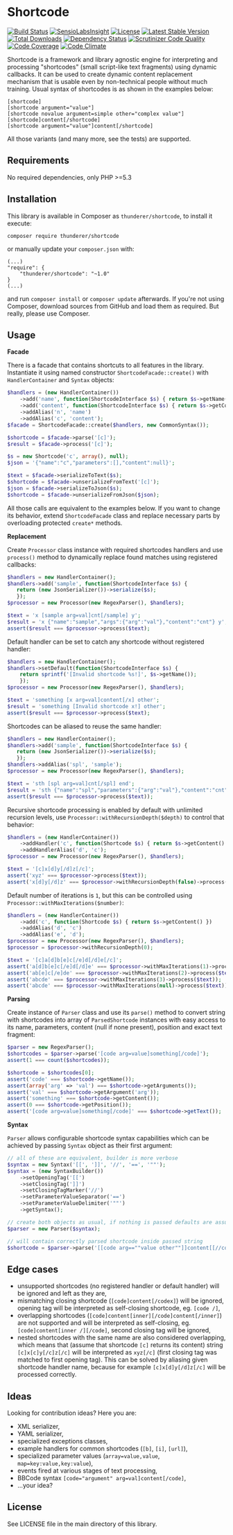 # Shortcode

[![Build Status](https://travis-ci.org/thunderer/Shortcode.png?branch=master)](https://travis-ci.org/thunderer/Shortcode)
[![SensioLabsInsight](https://insight.sensiolabs.com/projects/5235d5e3-d112-48df-bc07-d4555aef293d/mini.png)](https://insight.sensiolabs.com/projects/5235d5e3-d112-48df-bc07-d4555aef293d)
[![License](https://poser.pugx.org/thunderer/shortcode/license.svg)](https://packagist.org/packages/thunderer/shortcode)
[![Latest Stable Version](https://poser.pugx.org/thunderer/shortcode/v/stable.svg)](https://packagist.org/packages/thunderer/shortcode)
[![Total Downloads](https://poser.pugx.org/thunderer/shortcode/downloads)](https://packagist.org/packages/thunderer/shortcode)
[![Dependency Status](https://www.versioneye.com/user/projects/551d5385971f7847ca000002/badge.svg?style=flat)](https://www.versioneye.com/user/projects/551d5385971f7847ca000002)
[![Scrutinizer Code Quality](https://scrutinizer-ci.com/g/thunderer/Shortcode/badges/quality-score.png?b=master)](https://scrutinizer-ci.com/g/thunderer/Shortcode/?branch=master)
[![Code Coverage](https://scrutinizer-ci.com/g/thunderer/Shortcode/badges/coverage.png?b=master)](https://scrutinizer-ci.com/g/thunderer/Shortcode/?branch=master)
[![Code Climate](https://codeclimate.com/github/thunderer/Shortcode/badges/gpa.svg)](https://codeclimate.com/github/thunderer/Shortcode)

Shortcode is a framework and library agnostic engine for interpreting and processing "shortcodes" (small script-like text fragments) using dynamic callbacks. It can be used to create dynamic content replacement mechanism that is usable even by non-technical people without much training. Usual syntax of shortcodes is as shown in the examples below:

```
[shortcode]
[shortcode argument="value"]
[shortcode novalue argument=simple other="complex value"]
[shortcode]content[/shortcode]
[shortcode argument="value"]content[/shortcode]
```

All those variants (and many more, see the tests) are supported.

## Requirements

No required dependencies, only PHP >=5.3

## Installation

This library is available in Composer as `thunderer/shortcode`, to install it execute:

```
composer require thunderer/shortcode
```

or manually update your `composer.json` with:

```
(...)
"require": {
    "thunderer/shortcode": "~1.0"
}
(...)
```

and run `composer install` or `composer update` afterwards. If you're not using Composer, download sources from GitHub and load them as required. But really, please use Composer.

## Usage

**Facade**

There is a facade that contains shortcuts to all features in the library. Instantiate it using named constructor `ShortcodeFacade::create()` with `HandlerContainer` and `Syntax` objects:

```php
$handlers = (new HandlerContainer())
    ->add('name', function(ShortcodeInterface $s) { return $s->getName(); })
    ->add('content', function(ShortcodeInterface $s) { return $s->getContent(); })
    ->addAlias('n', 'name')
    ->addAlias('c', 'content');
$facade = ShortcodeFacade::create($handlers, new CommonSyntax());

$shortcode = $facade->parse('[c]');
$result = $facade->process('[c]');

$s = new Shortcode('c', array(), null);
$json = '{"name":"c","parameters":[],"content":null}';

$text = $facade->serializeToText($s);
$shortcode = $facade->unserializeFromText('[c]');
$json = $facade->serializeToJson($s);
$shortcode = $facade->unserializeFromJson($json);
```

All those calls are equivalent to the examples below. If you want to change its behavior, extend `ShortcodeFacade` class and replace necessary parts by overloading protected `create*` methods.

**Replacement**

Create `Processor` class instance with required shortcodes handlers and use `process()` method to dynamically replace found matches using registered callbacks:

```php
$handlers = new HandlerContainer();
$handlers->add('sample', function(ShortcodeInterface $s) {    
   return (new JsonSerializer())->serialize($s);
   });
$processor = new Processor(new RegexParser(), $handlers);

$text = 'x [sample arg=val]cnt[/sample] y';
$result = 'x {"name":"sample","args":{"arg":"val"},"content":"cnt"} y';
assert($result === $processor->process($text);
```

Default handler can be set to catch any shortcode without registered handler:

```php
$handlers = new HandlerContainer();
$handlers->setDefault(function(ShortcodeInterface $s) {
    return sprintf('[Invalid shortcode %s!]', $s->getName());
    });
$processor = new Processor(new RegexParser(), $handlers);

$text = 'something [x arg=val]content[/x] other';
$result = 'something [Invalid shortcode x!] other';
assert($result === $processor->process($text);
```

Shortcodes can be aliased to reuse the same handler:

```php
$handlers = new HandlerContainer();
$handlers->add('sample', function(ShortcodeInterface $s) {
   return (new JsonSerializer())->serialize($s);
   });
$handlers->addAlias('spl', 'sample');
$processor = new Processor(new RegexParser(), $handlers);

$text = 'sth [spl arg=val]cnt[/spl] end';
$result = 'sth {"name":"spl","parameters":{"arg":"val"},"content":"cnt"} end';
assert($result === $processor->process($text));
```

Recursive shortcode processing is enabled by default with unlimited recursion levels, use `Processor::withRecursionDepth($depth)` to control that behavior:

```php
$handlers = (new HandlerContainer())
    ->addHandler('c', function(Shortcode $s) { return $s->getContent() })
    ->addHandlerAlias('d', 'c');
$processor = new Processor(new RegexParser(), $handlers);

$text = '[c]x[d]y[/d]z[/c]';
assert('xyz' === $processor->process($text));
assert('x[d]y[/d]z' === $processor->withRecursionDepth(false)->process($text));
```

Default number of iterations is `1`, but this can be controlled using `Processor::withMaxIterations($number)`:

```php
$handlers = (new HandlerContainer())
    ->add('c', function(Shortcode $s) { return $s->getContent() })
    ->addAlias('d', 'c')
    ->addAlias('e', 'd');
$processor = new Processor(new RegexParser(), $handlers);
$processor = $processor->withRecursionDepth(0);

$text = '[c]a[d]b[e]c[/e]d[/d]e[/c]';
assert('a[d]b[e]c[/e]d[/d]e' === $processor->withMaxIterations(1)->process($text));
assert('ab[e]c[/e]de' === $processor->withMaxIterations(2)->process($text));
assert('abcde' === $processor->withMaxIterations(3)->process($text));
assert('abcde' === $processor->withMaxIterations(null)->process($text));
```

**Parsing**

Create instance of `Parser` class and use its `parse()` method to convert string with shortcodes into array of `ParsedShortcode` instances with easy access to its name, parameters, content (null if none present), position and exact text fragment:

```php
$parser = new RegexParser();
$shortcodes = $parser->parse('[code arg=value]something[/code]');
assert(1 === count($shortcodes));

$shortcode = $shortcodes[0];
assert('code' === $shortcode->getName());
assert(array('arg' => 'val') === $shortcode->getArguments());
assert('val' === $shortcode->getArgument('arg'));
assert('something' === $shortcode->getContent());
assert(0 === $shortcode->getPosition());
assert('[code arg=value]something[/code]' === $shortcode->getText());
```

**Syntax**

`Parser` allows configurable shortcode syntax capabilities which can be achieved by passing `Syntax` object as their first argument:

```php
// all of these are equivalent, builder is more verbose
$syntax = new Syntax('[[', ']]', '//', '==', '""');
$syntax = (new SyntaxBuilder())
    ->setOpeningTag('[[')
    ->setClosingTag(']]')
    ->setClosingTagMarker('//')
    ->setParameterValueSeparator('==')
    ->setParameterValueDelimiter('""')
    ->getSyntax();

// create both objects as usual, if nothing is passed defaults are assumed
$parser = new Parser($syntax);

// will contain correctly parsed shortcode inside passed string
$shortcode = $parser->parse('[[code arg==""value other""]]content[[//code]]');
```

## Edge cases

* unsupported shortcodes (no registered handler or default handler) will be ignored and left as they are,
* mismatching closing shortcode (`[code]content[/codex]`) will be ignored, opening tag will be interpreted as self-closing shortcode, eg. `[code /]`,
* overlapping shortcodes (`[code]content[inner][/code]content[/inner]`) are not supported and will be interpreted as self-closing, eg. `[code]content[inner /][/code]`, second closing tag will be ignored,
* nested shortcodes with the same name are also considered overlapping, which means that (assume that shortcode `[c]` returns its content) string `[c]x[c]y[/c]z[/c]` will be interpreted as `xyz[/c]` (first closing tag was matched to first opening tag). This can be solved by aliasing given shortcode handler name, because for example `[c]x[d]y[/d]z[/c]` will be processed correctly.

## Ideas

Looking for contribution ideas? Here you are:

* XML serializer,
* YAML serializer,
* specialized exceptions classes,
* example handlers for common shortcodes (`[b]`, `[i]`, `[url]`),
* specialized parameter values (`array=value,value`, `map=key:value,key:value`),
* events fired at various stages of text processing,
* BBCode syntax `[code="argument" arg=val]content[/code]`,
* ...your idea?

## License

See LICENSE file in the main directory of this library.
